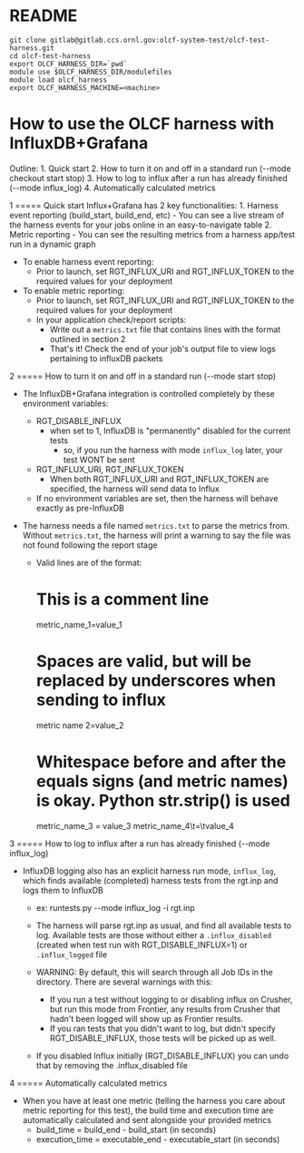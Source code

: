 README
=======

```
git clone gitlab@gitlab.ccs.ornl.gov:olcf-system-test/olcf-test-harness.git  
cd olcf-test-harness  
export OLCF_HARNESS_DIR=`pwd`  
module use $OLCF_HARNESS_DIR/modulefiles  
module load olcf_harness
export OLCF_HARNESS_MACHINE=<machine>
```

How to use the OLCF harness with InfluxDB+Grafana
=================================================

Outline:
    1. Quick start
    2. How to turn it on and off in a standard run           (--mode checkout start stop)
    3. How to log to influx after a run has already finished (--mode influx_log)
    4. Automatically calculated metrics


1 ===== Quick start
Influx+Grafana has 2 key functionalities:
    1. Harness event reporting (build_start, build_end, etc)
        - You can see a live stream of the harness events for your jobs online in an easy-to-navigate table
    2. Metric reporting
        - You can see the resulting metrics from a harness app/test run in a dynamic graph
- To enable harness event reporting:
    - Prior to launch, set RGT_INFLUX_URI and RGT_INFLUX_TOKEN to the required values for your deployment
- To enable metric reporting:
    - Prior to launch, set RGT_INFLUX_URI and RGT_INFLUX_TOKEN to the required values for your deployment
    - In your application check/report scripts:
        - Write out a `metrics.txt` file that contains lines with the format outlined in section 2
        - That's it! Check the end of your job's output file to view logs pertaining to influxDB packets


2 ===== How to turn it on and off in a standard run (--mode start stop)
- The InfluxDB+Grafana integration is controlled completely by these environment variables:
    - RGT_DISABLE_INFLUX
        - when set to 1, InfluxDB is "permanently" disabled for the current tests
            - so, if you run the harness with mode `influx_log` later, your test WONT be sent
    - RGT_INFLUX_URI, RGT_INFLUX_TOKEN
        - When both RGT_INFLUX_URI and RGT_INFLUX_TOKEN are specified, the harness will send data to Influx
    - If no environment variables are set, then the harness will behave exactly as pre-InfluxDB


- The harness needs a file named ``metrics.txt`` to parse the metrics from. Without ``metrics.txt``, the harness
  will print a warning to say the file was not found following the report stage
    - Valid lines are of the format:

        # This is a comment line
        metric_name_1=value_1
        # Spaces are valid, but will be replaced by underscores when sending to influx
        metric name 2=value_2
        # Whitespace before and after the equals signs (and metric names) is okay. Python str.strip() is used
        metric_name_3 = value_3
        metric_name_4\t=\tvalue_4


3 ===== How to log to influx after a run has already finished (--mode influx_log)
- InfluxDB logging also has an explicit harness run mode, ``influx_log``, which finds available (completed) harness
  tests from the rgt.inp and logs them to InfluxDB
    - ex: runtests.py --mode influx_log -i rgt.inp
    - The harness will parse rgt.inp as usual, and find all available tests to log. Available tests are those without
      either a `.influx_disabled` (created when test run with RGT_DISABLE_INFLUX=1)  or `.influx_logged` file

    - WARNING: By default, this will search through all Job IDs in the directory. There are several warnings with this:
        - If you run a test without logging to or disabling influx on Crusher, but run this mode from Frontier,
          any results from Crusher that hadn't been logged will show up as Frontier results.
        - If you ran tests that you didn't want to log, but didn't specify RGT_DISABLE_INFLUX, those tests will
          be picked up as well.

    - If you disabled Influx initially (RGT_DISABLE_INFLUX) you can undo that by removing the .influx_disabled file


4 ===== Automatically calculated metrics
- When you have at least one metric (telling the harness you care about metric reporting for this test), the build
  time and execution time are automatically calculated and sent alongside your provided metrics
    - build_time = build_end - build_start (in seconds)
    - execution_time = executable_end - executable_start (in seconds)


